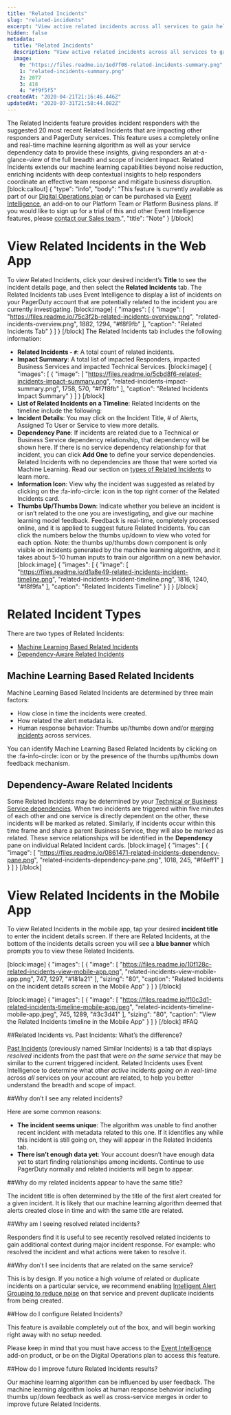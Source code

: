 ```yaml
---
title: "Related Incidents"
slug: "related-incidents"
excerpt: "View active related incidents across all services to gain helpful context during incident triage"
hidden: false
metadata: 
  title: "Related Incidents"
  description: "View active related incidents across all services to gain helpful context during incident triage"
  image: 
    0: "https://files.readme.io/1ed7f08-related-incidents-summary.png"
    1: "related-incidents-summary.png"
    2: 2077
    3: 418
    4: "#f9f5f5"
createdAt: "2020-04-21T21:16:46.446Z"
updatedAt: "2020-07-31T21:58:44.082Z"
---
```

The Related Incidents feature provides incident responders with the suggested 20 most recent Related Incidents that are impacting other responders and PagerDuty services. This feature uses a completely online and real-time machine learning algorithm as well as your service dependency data to provide these insights, giving responders an at-a-glance-view of the full breadth and scope of incident impact. Related Incidents extends our machine learning capabilities beyond noise reduction, enriching incidents with deep contextual insights to help responders coordinate an effective team response and mitigate business disruption.
[block:callout]
{
  "type": "info",
  "body": "This feature is currently available as part of our [Digital Operations plan](https://www.pagerduty.com/pricing/) or can be purchased via [Event Intelligence](https://support.pagerduty.com/v1/docs/event-intelligence), an add-on to our Platform Team or Platform Business plans. If you would like to sign up for a trial of this and other Event Intelligence features, please [contact our Sales team](https://www.pagerduty.com/contact-us/#contact-sales).",
  "title": "Note"
}
[/block]
# View Related Incidents in the Web App

To view Related Incidents, click your desired incident’s **Title** to see the incident details page, and then select the **Related Incidents** tab. The Related Incidents tab uses Event Intelligence to display a list of incidents on your PagerDuty account that are potentially related to the incident you are currently investigating.
[block:image]
{
  "images": [
    {
      "image": [
        "https://files.readme.io/75c3f2b-related-incidents-overview.png",
        "related-incidents-overview.png",
        1882,
        1294,
        "#f8f9fb"
      ],
      "caption": "Related Incidents Tab"
    }
  ]
}
[/block]
The Related Incidents tab includes the following information:

* **Related Incidents - `#`**: A total count of related incidents.
* **Impact Summary**: A total list of impacted Responders, impacted Business Services and impacted Technical Services.
[block:image]
{
  "images": [
    {
      "image": [
        "https://files.readme.io/5cbd8f6-related-incidents-impact-summary.png",
        "related-incidents-impact-summary.png",
        1758,
        570,
        "#f7f8fb"
      ],
      "caption": "Related Incidents Impact Summary"
    }
  ]
}
[/block]
* **List of Related Incidents on a Timeline**: Related Incidents on the timeline include the following:
* **Incident Details**: You may click on the Incident Title, # of Alerts, Assigned To User or Service to view more details. 
* **Dependency Pane**: If incidents are related due to a Technical or Business Service dependency relationship, that dependency will be shown here. If there is no service dependency relationship for that incident, you can click **Add One** to define your service dependencies. Related Incidents with no dependencies are those that were sorted via Machine Learning. Read our section on [types of Related Incidents](https://support.pagerduty.com/docs/related-incidents#service-dependency-related-incidents) to learn more.
* **Information Icon**: View why the incident was suggested as related by clicking on the :fa-info-circle: icon in the top right corner of the Related Incidents card.
* **Thumbs Up/Thumbs Down**: Indicate whether you believe an incident is or isn’t related to the one you are investigating, and give our machine learning model feedback. Feedback is real-time, completely processed online, and it is applied to suggest future Related Incidents. You can click the numbers below the thumbs up/down to view who voted for each option. Note: the thumbs up/thumbs down component is only visible on incidents generated by the machine learning algorithm, and it takes about 5–10 human inputs to train our algorithm on a new behavior.
[block:image]
{
  "images": [
    {
      "image": [
        "https://files.readme.io/d1a8e49-related-incidents-incident-timeline.png",
        "related-incidents-incident-timeline.png",
        1816,
        1240,
        "#f8f9fa"
      ],
      "caption": "Related Incidents Timeline"
    }
  ]
}
[/block]
# Related Incident Types

There are two types of Related Incidents: 

* [Machine Learning Based Related Incidents](https://support.pagerduty.com/docs/related-incidents#machine-learning-based-related-incidents)
* [Dependency-Aware Related Incidents](https://support.pagerduty.com/docs/related-incidents#dependency-aware-related-incidents)

## Machine Learning Based Related Incidents

Machine Learning Based Related Incidents are determined by three main factors:

* How close in time the incidents were created.
* How related the alert metadata is.
* Human response behavior: Thumbs up/thumbs down and/or [merging incidents](https://support.pagerduty.com/docs/editing-incidents#merging-incidents) across services.

You can identify Machine Learning Based Related Incidents by clicking on the :fa-info-circle: icon or by the presence of the thumbs up/thumbs down feedback mechanism.

## Dependency-Aware Related Incidents

Some Related Incidents may be determined by your [Technical or Business Service dependencies](https://support.pagerduty.com/docs/service-profile#service-dependencies). When two incidents are triggered within five minutes of each other and one service is directly dependent on the other, these incidents will be marked as related. Similarly, if incidents occur within this time frame and share a parent Business Service, they will also be marked as related. These service relationships will be identified in the **Dependency** pane on individual Related Incident cards.
[block:image]
{
  "images": [
    {
      "image": [
        "https://files.readme.io/0861471-related-incidents-dependency-pane.png",
        "related-incidents-dependency-pane.png",
        1018,
        245,
        "#f4eff1"
      ]
    }
  ]
}
[/block]
# View Related Incidents in the Mobile App
To view Related Incidents in the mobile app, tap your desired **incident title** to enter the incident details screen. If there are Related Incidents, at the bottom of the incidents details screen you will see a **blue banner** which prompts you to view these Related Incidents.



[block:image]
{
  "images": [
    {
      "image": [
        "https://files.readme.io/10f128c-related-incidents-view-mobile-app.png",
        "related-incidents-view-mobile-app.png",
        747,
        1297,
        "#181a21"
      ],
      "sizing": "80",
      "caption": "Related Incidents on the incident details screen in the Mobile App"
    }
  ]
}
[/block]

[block:image]
{
  "images": [
    {
      "image": [
        "https://files.readme.io/f10c3d1-related-incidents-timeline-mobile-app.jpeg",
        "related-incidents-timeline-mobile-app.jpeg",
        745,
        1289,
        "#3c3d41"
      ],
      "sizing": "80",
      "caption": "View the Related Incidents timeline in the Mobile App"
    }
  ]
}
[/block]
#FAQ

##Related Incidents vs. Past Incidents: What’s the difference?

[Past Incidents](https://support.pagerduty.com/docs/similar-incidents) (previously named Similar Incidents) is a tab that displays *resolved* incidents from the past that were *on the same service* that may be similar to the current triggered incident. Related Incidents uses Event Intelligence to determine  what other *active* incidents *going on in real-time* across *all* services on your account are related, to help you better understand the breadth and scope of impact.

##Why don’t I see any related incidents? 

Here are some common reasons:
* **The incident seems unique**: The algorithm was unable to find another recent incident with metadata related to this one. If it identifies any while this incident is still going on, they will appear in the Related Incidents tab.
* **There isn’t enough data yet**: Your account doesn’t have enough data yet to start finding relationships among incidents. Continue to use PagerDuty normally and related incidents will begin to appear.

##Why do my related incidents appear to have the same title?

The incident title is often determined by the title of the first alert created for a given incident. It is likely that our machine learning algorithm deemed that alerts created close in time and with the same title are related.

##Why am I seeing resolved related incidents?

Responders find it is useful to see recently resolved related incidents to gain additional context during major incident response. For example: who resolved the incident and what actions were taken to resolve it. 

##Why don’t I see incidents that are related on the same service?

This is by design. If you notice a high volume of related or duplicate incidents on a particular service, we recommend enabling [Intelligent Alert Grouping to reduce noise](https://support.pagerduty.com/docs/intelligent-alert-grouping#section-recommended-services) on that service and prevent duplicate incidents from being created. 

##How do I configure Related Incidents?

This feature is available completely out of the box, and will begin working right away with no setup needed.

Please keep in mind that you must have access to the [Event Intelligence](https://support.pagerduty.com/docs/event-intelligence) add-on product, or be on the Digital Operations plan to access this feature.

##How do I improve future Related Incidents results?

Our machine learning algorithm can be influenced by user feedback. The machine learning algorithm looks at human response behavior including thumbs up/down feedback as well as cross-service merges in order to improve future Related Incidents.